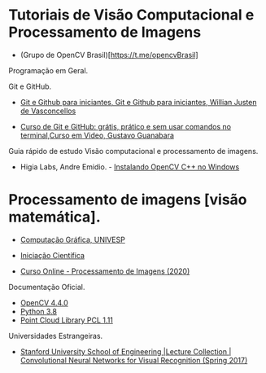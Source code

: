 # Tutoriais de Visão Computacional e Processamento de Imagens

-  (Grupo de OpenCV Brasil)[https://t.me/opencvBrasil]

Programação em Geral.



Git e GitHub.

- [Git e Github para iniciantes, Git e Github para iniciantes,  Willian Justen de Vasconcellos](https://www.udemy.com/course/git-e-github-para-iniciantes/)

- [Curso de Git e GitHub: grátis, prático e sem usar comandos no terminal,Curso em Video, Gustavo Guanabara](https://www.youtube.com/watch?v=xEKo29OWILE&list=PLHz_AreHm4dm7ZULPAmadvNhH6vk9oNZA)


Guia rápido de estudo Visão computacional e processamento de imagens.

 -  Higia Labs, Andre Emidio. -  [Instalando OpenCV C++ no Windows](https://medium.com/higialabs/instalando-opencv-no-windows-4ac77e334d89)

# Processamento de imagens [visão matemática].

- [Computação Gráfica, UNIVESP](https://www.youtube.com/watch?v=x7yTi91Sz_Q&list=PLxI8Can9yAHeyMkv9I9msYWrC1YPBJW0p)

- [Iniciação Científica](https://www.youtube.com/watch?v=u40Opm9TZxU&list=RDCMUCpuZUX_IyMPXiqlkwrxCbNA&start_radio=1&t=3998)

- [Curso Online - Processamento de Imagens (2020)](https://www.youtube.com/playlist?list=PLo4jXE-LdDTRaFa39TdNN3FgPAKkcuHvj)


Documentação Oficial.

 -  [OpenCV 4.4.0](https://docs.opencv.org/4.4.0/)
 -  [Python 3.8](https://docs.python.org/pt-br/3/)
 -  [Point Cloud Library PCL 1.11](https://pointclouds.org/documentation/)


Universidades Estrangeiras.

-  [Stanford University School of Engineering |Lecture Collection | Convolutional Neural Networks for Visual Recognition (Spring 2017)](https://www.youtube.com/watch?v=vT1JzLTH4G4&list=PL3FW7Lu3i5JvHM8ljYj-zLfQRF3EO8sYv)